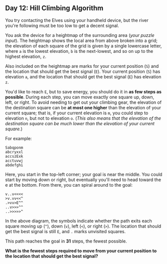 ## Day 12: Hill Climbing Algorithm

You try contacting the Elves using your handheld device, but the river you're following must 
be too low to get a decent signal.

You ask the device for a heightmap of the surrounding area (_your puzzle input_). The heightmap 
shows the local area from above broken into a grid; the elevation of each square of the grid is 
given by a single lowercase letter, where `a` is the lowest elevation, `b` is the next-lowest, 
and so on up to the highest elevation, `z`.

Also included on the heightmap are marks for your current position (`S`) and the location that 
should get the best signal (`E`). Your current position (`S`) has elevation `a`, and the location 
that should get the best signal (`E`) has elevation `z`.

You'd like to reach `E`, but to save energy, you should do it in **as few steps as possible**. 
During each step, you can move exactly one square up, down, left, or right. To avoid needing to 
get out your climbing gear, the elevation of the destination square can be **at most one higher**
than the elevation of your current square; that is, if your current elevation is `m`, you could 
step to elevation `n`, but not to elevation `o`. (_This also means that the elevation of the 
destination square can be much lower than the elevation of your current square._)

For example:

```
Sabqponm
abcryxxl
accszExk
acctuvwj
abdefghi
```

Here, you start in the top-left corner; your goal is near the middle. You could start by moving 
down or right, but eventually you'll need to head toward the e at the bottom. From there, you 
can spiral around to the goal:

```
v..v<<<<
>v.vv<<^
.>vv>E^^
..v>>>^^
..>>>>>^
```

In the above diagram, the symbols indicate whether the path exits each square moving up (`^`), 
down (`v`), left (`<`), or right (`>`). The location that should get the best signal is still 
`E`, and `.` marks unvisited squares.

This path reaches the goal in **31** steps, the fewest possible.

**What is the fewest steps required to move from your current position to the location that 
should get the best signal?**

